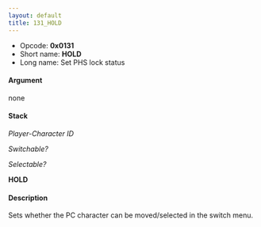 ```yaml
---
layout: default
title: 131_HOLD
---
```


-   Opcode: **0x0131**
-   Short name: **HOLD**
-   Long name: Set PHS lock status

#### Argument

none

#### Stack

  
*Player-Character ID*

*Switchable?*

*Selectable?*

**HOLD**

#### Description

Sets whether the PC character can be moved/selected in the switch menu.
